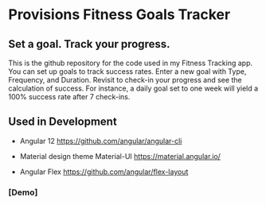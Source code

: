 # Provisions Fitness Goals Tracker
## Set a goal. Track your progress.
This is the github repository for the code used in my Fitness Tracking app. You can set up goals to track success rates. Enter a new goal with Type, Frequency, and Duration. Revisit to check-in your progress and see the calculation of success. For instance, a daily goal set to one week will yield a 100% success rate after 7 check-ins. 

## Used in Development

* Angular 12 https://github.com/angular/angular-cli

* Material design theme Material-UI https://material.angular.io/

* Angular Flex https://github.com/angular/flex-layout

### [Demo]